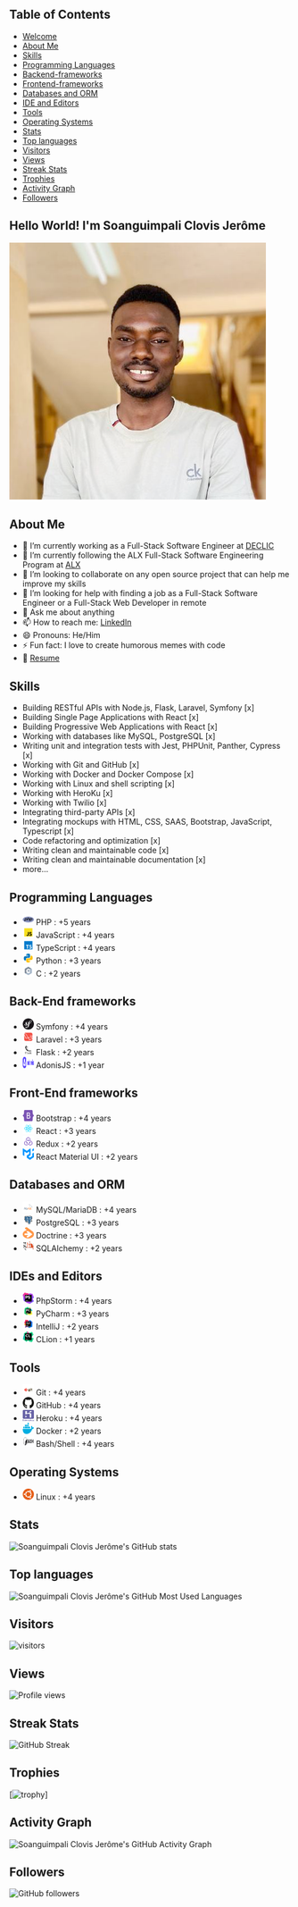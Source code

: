 ## Table of Contents
- [Welcome](#soanguimpali-clovis-jerome)
- [About Me](#about-me)
- [Skills](#skills)
- [Programming Languages](#programming-languages)
- [Backend-frameworks](#backend-frameworks)
- [Frontend-frameworks](#frontend-frameworks)
- [Databases and ORM](#databases)
- [IDE and Editors](#ide-and-editors)
- [Tools](#tools)
- [Operating Systems](#operating-systems)
- [Stats](#my-github-stats)
- [Top languages](#top-languages)
- [Visitors](#visitors)
- [Views](#views)
- [Streak Stats](#streak-stats)
- [Trophies](#trophies)
- [Activity Graph](#activity-graph)
- [Followers](#followers)

## Hello World! I'm Soanguimpali Clovis Jerôme
![Soanguimpali Clovis Jerôme](./assets/images/profile.png)

## About Me
- 🔭 I’m currently working as a Full-Stack Software Engineer at [DECLIC](https://declic.africa/) 
- 🌱 I’m currently following the ALX Full-Stack Software Engineering Program at [ALX](https://www.alxafrica.com/software-engineering-2022/)
- 👯 I’m looking to collaborate on any open source project that can help me improve my skills
- 🤔 I’m looking for help with finding a job as a Full-Stack Software Engineer or a Full-Stack Web Developer in remote
- 💬 Ask me about anything
- 📫 How to reach me: [LinkedIn](https://www.linkedin.com/in/faso-dev/)
- 😄 Pronouns: He/Him
- ⚡ Fun fact: I love to create humorous memes with code
- 📝 [Resume](mailto:jeromeonadja28@gmail.com)

## Skills
- Building RESTful APIs with Node.js, Flask, Laravel, Symfony [x]
- Building Single Page Applications with React [x]
- Building Progressive Web Applications with React [x]
- Working with databases like MySQL, PostgreSQL [x]
- Writing unit and integration tests with Jest, PHPUnit, Panther, Cypress [x]
- Working with Git and GitHub [x]
- Working with Docker and Docker Compose [x]
- Working with Linux and shell scripting [x]
- Working with HeroKu [x]
- Working with Twilio [x]
- Integrating third-party APIs [x]
- Integrating mockups with HTML, CSS, SAAS, Bootstrap, JavaScript, Typescript [x]
- Code refactoring and optimization [x]
- Writing clean and maintainable code [x]
- Writing clean and maintainable documentation [x]
- more...

## Programming Languages
- <img src="./assets/images/php.png" width="20" height="20"  alt="PHP"/> PHP : +5 years
- <img src="./assets/images/javascript.svg" width="20" height="20"  alt="JavaScript"/> JavaScript : +4 years
- <img src="./assets/images/typescript.svg" width="20" height="20"  alt="TypeScript"/> TypeScript : +4 years
- <img src="./assets/images/python.svg" width="20" height="20"  alt="Python"/> Python : +3 years
- <img src="./assets/images/c.svg" width="20" height="20"  alt="C"/> C : +2 years

## Back-End frameworks
- <img src="./assets/images/symfony.svg" width="20" height="20"  alt="Symfony"/> Symfony : +4 years
- <img src="./assets/images/laravel.svg" width="20" height="20"  alt="Laravel"/> Laravel : +3 years
- <img src="./assets/images/flask.svg" width="20" height="20"  alt="Flask"/> Flask : +2 years
- <img src="./assets/images/adonisjs.svg" width="20" height="20"  alt="AdonisJS"/> AdonisJS : +1 year

## Front-End frameworks
- <img src="./assets/images/bootstrap.svg" width="20" height="20"  alt="Bootstrap"/> Bootstrap : +4 years
- <img src="./assets/images/react.svg" width="20" height="20"  alt="React"/> React : +3 years
- <img src="./assets/images/redux.svg" width="20" height="20"  alt="Redux"/> Redux : +2 years
- <img src="./assets/images/mui.png" width="20" height="20"  alt="React Material UI"/> React Material UI : +2 years

## Databases and ORM
- <img src="./assets/images/mysql.svg" width="20" height="20"  alt="MySQL"/> MySQL/MariaDB : +4 years
- <img src="./assets/images/postgresql.svg" width="20" height="20"  alt="PostgreSQL"/> PostgreSQL : +3 years
- <img src="./assets/images/doctrine.png" width="20" height="20"  alt="Doctrine"/> Doctrine : +3 years
- <img src="./assets/images/sqlalchemy.png" width="20" height="20"  alt="SQLAlchemy"/> SQLAlchemy : +2 years

## IDEs and Editors
- <img src="./assets/images/phpstorm.svg" width="20" height="20"  alt="PhpStorm"/> PhpStorm : +4 years
- <img src="./assets/images/pycharm.svg" width="20" height="20"  alt="PyCharm"/> PyCharm : +3 years
- <img src="./assets/images/intellij.svg" width="20" height="20"  alt="IntelliJ"/> IntelliJ : +2 years
- <img src="./assets/images/clion.png" width="20" height="20"  alt="CLion"/> CLion : +1 years

## Tools
- <img src="./assets/images/git.svg" width="20" height="20"  alt="Git"/> Git : +4 years
- <img src="./assets/images/github.svg" width="20" height="20"  alt="GitHub"/> GitHub : +4 years
- <img src="./assets/images/heroku.svg" width="20" height="20"  alt="Heroku"/> Heroku : +4 years
- <img src="./assets/images/docker.png" width="20" height="20"  alt="Docker"/> Docker : +2 years
- <img src="./assets/images/bash.svg" width="20" height="20"  alt="Bash"/> Bash/Shell : +4 years

## Operating Systems
- <img src="./assets/images/linux.png" width="20" height="20"  alt="Linux"/> Linux : +4 years

## Stats
![Soanguimpali Clovis Jerôme's GitHub stats](https://github-readme-stats.vercel.app/api?username=faso-dev&show_icons=true&theme=radical)

## Top languages
![Soanguimpali Clovis Jerôme's GitHub Most Used Languages](https://github-readme-stats.vercel.app/api/top-langs/?username=faso-dev&layout=compact&theme=radical)

## Visitors
![visitors](https://visitor-badge.glitch.me/badge?page_id=faso-dev)

## Views
![Profile views](https://gpvc.arturio.dev/faso-dev)

## Streak Stats
![GitHub Streak](https://github-readme-streak-stats.herokuapp.com/?user=faso-dev&theme=radical)

## Trophies
[![trophy](https://github-profile-trophy.vercel.app/?username=faso-dev&theme=radical)]

## Activity Graph
![Soanguimpali Clovis Jerôme's GitHub Activity Graph](https://activity-graph.herokuapp.com/graph?username=faso-dev&theme=react-dark)

## Followers
![GitHub followers](https://img.shields.io/github/followers/faso-dev?style=social)
